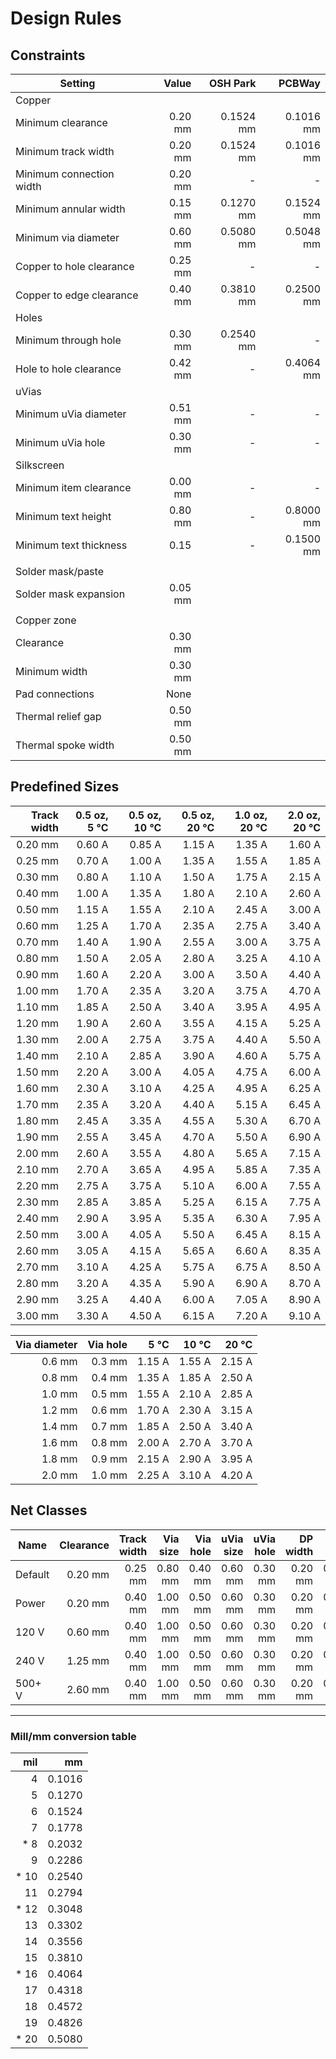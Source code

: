 # Design Rules

## Constraints

| Setting                    | Value   | OSH Park  | PCBWay    |
|----------------------------|--------:|----------:|----------:|
| Copper                     |         |           |           |
|   Minimum clearance        | 0.20 mm | 0.1524 mm | 0.1016 mm |
|   Minimum track width      | 0.20 mm | 0.1524 mm | 0.1016 mm |
|   Minimum connection width | 0.20 mm |      -    |      -    |
|   Minimum annular width    | 0.15 mm | 0.1270 mm | 0.1524 mm |
|   Minimum via diameter     | 0.60 mm | 0.5080 mm | 0.5048 mm |
|   Copper to hole clearance | 0.25 mm |      -    |      -    |
|   Copper to edge clearance | 0.40 mm | 0.3810 mm | 0.2500 mm |
| Holes                      |         |           |           |
|   Minimum through hole     | 0.30 mm | 0.2540 mm |      -    |
|   Hole to hole clearance   | 0.42 mm |      -    | 0.4064 mm |
| uVias                      |         |           |           |
|   Minimum uVia diameter    | 0.51 mm |      -    |      -    |
|   Minimum uVia hole        | 0.30 mm |      -    |      -    |
| Silkscreen                 |         |           |           |
|   Minimum item clearance   | 0.00 mm |      -    |      -    |
|   Minimum text height      | 0.80 mm |      -    | 0.8000 mm |
|   Minimum text thickness   | 0.15    |      -    | 0.1500 mm |
|                            |         |           |           |
| Solder mask/paste          |         |           |           |
|   Solder mask expansion    | 0.05 mm |           |           |
|                            |         |           |           |
| Copper zone                |         |           |           |
|   Clearance                | 0.30 mm |           |           |
|   Minimum width            | 0.30 mm |           |           |
|   Pad connections          | None    |           |           |
|   Thermal relief gap       | 0.50 mm |           |           |
|   Thermal spoke width      | 0.50 mm |           |           |


## Predefined Sizes

| Track width | 0.5 oz, 5 °C | 0.5 oz, 10 °C | 0.5 oz, 20 °C | 1.0 oz, 20 °C | 2.0 oz, 20 °C |
|------------:|-------------:|--------------:|--------------:|--------------:|--------------:|
|     0.20 mm |       0.60 A |        0.85 A |        1.15 A |        1.35 A |        1.60 A |
|     0.25 mm |       0.70 A |        1.00 A |        1.35 A |        1.55 A |        1.85 A |
|     0.30 mm |       0.80 A |        1.10 A |        1.50 A |        1.75 A |        2.15 A |
|     0.40 mm |       1.00 A |        1.35 A |        1.80 A |        2.10 A |        2.60 A |
|     0.50 mm |       1.15 A |        1.55 A |        2.10 A |        2.45 A |        3.00 A |
|     0.60 mm |       1.25 A |        1.70 A |        2.35 A |        2.75 A |        3.40 A |
|     0.70 mm |       1.40 A |        1.90 A |        2.55 A |        3.00 A |        3.75 A |
|     0.80 mm |       1.50 A |        2.05 A |        2.80 A |        3.25 A |        4.10 A |
|     0.90 mm |       1.60 A |        2.20 A |        3.00 A |        3.50 A |        4.40 A |
|     1.00 mm |       1.70 A |        2.35 A |        3.20 A |        3.75 A |        4.70 A |
|     1.10 mm |       1.85 A |        2.50 A |        3.40 A |        3.95 A |        4.95 A |
|     1.20 mm |       1.90 A |        2.60 A |        3.55 A |        4.15 A |        5.25 A |
|     1.30 mm |       2.00 A |        2.75 A |        3.75 A |        4.40 A |        5.50 A |
|     1.40 mm |       2.10 A |        2.85 A |        3.90 A |        4.60 A |        5.75 A |
|     1.50 mm |       2.20 A |        3.00 A |        4.05 A |        4.75 A |        6.00 A |
|     1.60 mm |       2.30 A |        3.10 A |        4.25 A |        4.95 A |        6.25 A |
|     1.70 mm |       2.35 A |        3.20 A |        4.40 A |        5.15 A |        6.45 A |
|     1.80 mm |       2.45 A |        3.35 A |        4.55 A |        5.30 A |        6.70 A |
|     1.90 mm |       2.55 A |        3.45 A |        4.70 A |        5.50 A |        6.90 A |
|     2.00 mm |       2.60 A |        3.55 A |        4.80 A |        5.65 A |        7.15 A |
|     2.10 mm |       2.70 A |        3.65 A |        4.95 A |        5.85 A |        7.35 A |
|     2.20 mm |       2.75 A |        3.75 A |        5.10 A |        6.00 A |        7.55 A |
|     2.30 mm |       2.85 A |        3.85 A |        5.25 A |        6.15 A |        7.75 A |
|     2.40 mm |       2.90 A |        3.95 A |        5.35 A |        6.30 A |        7.95 A |
|     2.50 mm |       3.00 A |        4.05 A |        5.50 A |        6.45 A |        8.15 A |
|     2.60 mm |       3.05 A |        4.15 A |        5.65 A |        6.60 A |        8.35 A |
|     2.70 mm |       3.10 A |        4.25 A |        5.75 A |        6.75 A |        8.50 A |
|     2.80 mm |       3.20 A |        4.35 A |        5.90 A |        6.90 A |        8.70 A |
|     2.90 mm |       3.25 A |        4.40 A |        6.00 A |        7.05 A |        8.90 A |
|     3.00 mm |       3.30 A |        4.50 A |        6.15 A |        7.20 A |        9.10 A |

| Via diameter | Via hole |   5 °C |  10 °C |  20 °C |
|-------------:|---------:|-------:|-------:|-------:|
|       0.6 mm |   0.3 mm | 1.15 A | 1.55 A | 2.15 A |
|       0.8 mm |   0.4 mm | 1.35 A | 1.85 A | 2.50 A |
|       1.0 mm |   0.5 mm | 1.55 A | 2.10 A | 2.85 A |
|       1.2 mm |   0.6 mm | 1.70 A | 2.30 A | 3.15 A |
|       1.4 mm |   0.7 mm | 1.85 A | 2.50 A | 3.40 A |
|       1.6 mm |   0.8 mm | 2.00 A | 2.70 A | 3.70 A |
|       1.8 mm |   0.9 mm | 2.15 A | 2.90 A | 3.95 A |
|       2.0 mm |   1.0 mm | 2.25 A | 3.10 A | 4.20 A |


## Net Classes

| Name     | Clearance | Track width | Via size | Via hole | uVia size | uVia hole | DP width |  DP gap |
|----------|----------:|------------:|---------:|---------:|----------:|----------:|---------:|--------:|
| Default  |   0.20 mm |     0.25 mm |  0.80 mm |  0.40 mm |   0.60 mm |   0.30 mm |  0.20 mm | 0.25 mm |
| Power    |   0.20 mm |     0.40 mm |  1.00 mm |  0.50 mm |   0.60 mm |   0.30 mm |  0.20 mm | 0.25 mm |
| 120 V    |   0.60 mm |     0.40 mm |  1.00 mm |  0.50 mm |   0.60 mm |   0.30 mm |  0.20 mm | 0.25 mm |
| 240 V    |   1.25 mm |     0.40 mm |  1.00 mm |  0.50 mm |   0.60 mm |   0.30 mm |  0.20 mm | 0.25 mm |
| 500+ V   |   2.60 mm |     0.40 mm |  1.00 mm |  0.50 mm |   0.60 mm |   0.30 mm |  0.20 mm | 0.25 mm |


---


### Mill/mm conversion table

|  mil |     mm |
|-----:|-------:|
|    4 | 0.1016 |
|    5 | 0.1270 |
|    6 | 0.1524 |
|    7 | 0.1778 |
| *  8 | 0.2032 |
|    9 | 0.2286 |
| * 10 | 0.2540 |
|   11 | 0.2794 |
| * 12 | 0.3048 |
|   13 | 0.3302 |
|   14 | 0.3556 |
|   15 | 0.3810 |
| * 16 | 0.4064 |
|   17 | 0.4318 |
|   18 | 0.4572 |
|   19 | 0.4826 |
| * 20 | 0.5080 |
